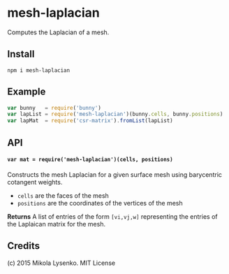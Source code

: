 # mesh-laplacian
Computes the Laplacian of a mesh.

## Install

```
npm i mesh-laplacian
```

## Example

```javascript
var bunny   = require('bunny')
var lapList = require('mesh-laplacian')(bunny.cells, bunny.positions)
var lapMat  = require('csr-matrix').fromList(lapList)
```

## API

#### `var mat = require('mesh-laplacian')(cells, positions)`
Constructs the mesh Laplacian for a given surface mesh using barycentric cotangent weights.

* `cells` are the faces of the mesh
* `positions` are the coordinates of the vertices of the mesh

**Returns** A list of entries of the form `[vi,vj,w]` representing the entries
of the Laplaican matrix for the mesh.

## Credits
(c) 2015 Mikola Lysenko. MIT License
